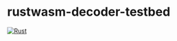 # rustwasm-decoder-testbed

[![Rust](https://github.com/drumath2237/rustwasm-decoder-testbed/actions/workflows/ci.yaml/badge.svg)](https://github.com/drumath2237/rustwasm-decoder-testbed/actions/workflows/ci.yaml)